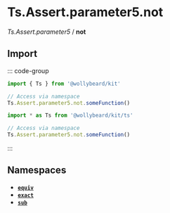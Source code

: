# Ts.Assert.parameter5.not

_Ts.Assert.parameter5_ / **not**

## Import

::: code-group

```typescript [Namespace]
import { Ts } from '@wollybeard/kit'

// Access via namespace
Ts.Assert.parameter5.not.someFunction()
```

```typescript [Barrel]
import * as Ts from '@wollybeard/kit/ts'

// Access via namespace
Ts.Assert.parameter5.not.someFunction()
```

:::

## Namespaces

- [**`equiv`**](/api/ts/assert/parameter5/not/equiv)
- [**`exact`**](/api/ts/assert/parameter5/not/exact)
- [**`sub`**](/api/ts/assert/parameter5/not/sub)
